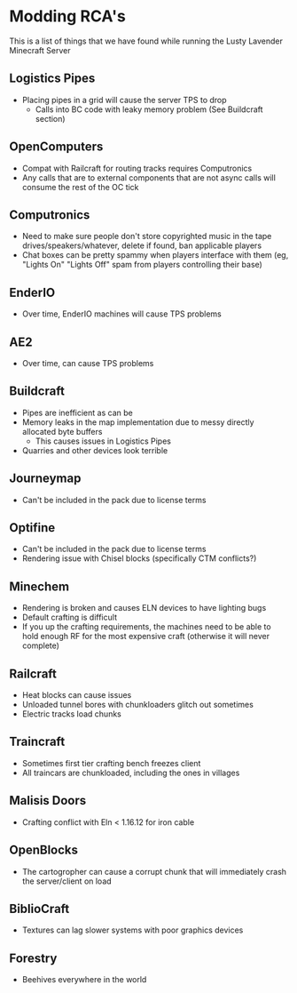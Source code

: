 # Modding RCA's

This is a list of things that we have found while running the Lusty Lavender Minecraft Server

## Logistics Pipes

* Placing pipes in a grid will cause the server TPS to drop
  * Calls into BC code with leaky memory problem (See Buildcraft section)
  
## OpenComputers

* Compat with Railcraft for routing tracks requires Computronics
* Any calls that are to external components that are not async calls will consume the rest of the OC tick

## Computronics

* Need to make sure people don't store copyrighted music in the tape drives/speakers/whatever, delete if found, ban applicable players
* Chat boxes can be pretty spammy when players interface with them (eg, "Lights On" "Lights Off" spam from players controlling their base)

## EnderIO

* Over time, EnderIO machines will cause TPS problems

## AE2

* Over time, can cause TPS problems

## Buildcraft

* Pipes are inefficient as can be
* Memory leaks in the map implementation due to messy directly allocated byte buffers
  * This causes issues in Logistics Pipes
* Quarries and other devices look terrible

## Journeymap

* Can't be included in the pack due to license terms

## Optifine

* Can't be included in the pack due to license terms
* Rendering issue with Chisel blocks (specifically CTM conflicts?)

## Minechem

* Rendering is broken and causes ELN devices to have lighting bugs
* Default crafting is difficult
* If you up the crafting requirements, the machines need to be able to hold enough RF for the most expensive craft (otherwise it will never complete)

## Railcraft

* Heat blocks can cause issues
* Unloaded tunnel bores with chunkloaders glitch out sometimes
* Electric tracks load chunks

## Traincraft

* Sometimes first tier crafting bench freezes client
* All traincars are chunkloaded, including the ones in villages

## Malisis Doors

* Crafting conflict with Eln < 1.16.12 for iron cable

## OpenBlocks

* The cartogropher can cause a corrupt chunk that will immediately crash the server/client on load

## BiblioCraft

* Textures can lag slower systems with poor graphics devices

## Forestry

* Beehives everywhere in the world
